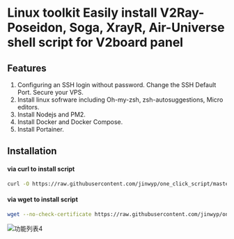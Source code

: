 # Linux toolkit Easily install V2Ray-Poseidon, Soga, XrayR, Air-Universe shell script for V2board panel

## Features 

1. Configuring an SSH login without password. Change the SSH Default Port. Secure your VPS.
2. Install linux sofrware including Oh-my-zsh, zsh-autosuggestions, Micro editors.
3. Install Nodejs and PM2.   
4. Install Docker and Docker Compose.   
5. Install Portainer.   



## Installation

#### via curl to install script

```bash
curl -O https://raw.githubusercontent.com/jinwyp/one_click_script/master/linux_install_software.sh && chmod +x ./linux_install_software.sh && ./linux_install_software.sh

```

#### via wget to install script

```bash
wget --no-check-certificate https://raw.githubusercontent.com/jinwyp/one_click_script/master/linux_install_software.sh && chmod +x ./linux_install_software.sh && ./linux_install_software.sh

```

![功能列表4](https://github.com/jinwyp/one_click_script/blob/master/docs/v2board1.png?raw=true)




